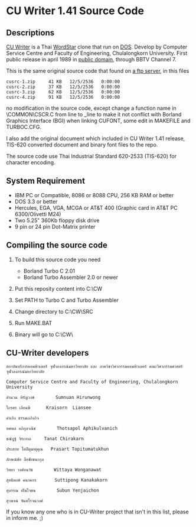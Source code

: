 CU Writer 1.41 Source Code
==========================

Descriptions
------------
[CU Writer](http://th.wikipedia.org/wiki/%E0%B8%8B%E0%B8%B5%E0%B8%A2%E0%B8%B9%E0%B9%84%E0%B8%A3%E0%B9%80%E0%B8%95%E0%B8%AD%E0%B8%A3%E0%B9%8C) is a Thai [WordStar](https://en.wikipedia.org/wiki/WordStar) clone that run on [DOS](https://en.wikipedia.org/wiki/DOS).
Develop by Computer Service Centre and Faculty of Engineering, Chulalongkorn University.
First public release in april 1989 in [public domain](http://unlicense.org/),
through BBTV Channel 7.

This is the same original source code that found on [a ftp server](ftp://ftp.cs.washington.edu/pub/thaisys/software/dos/cu-writer/),
in this files

    cusrc-1.zip 	41 KB 	12/5/2536 	0:00:00
    cusrc-2.zip 	37 KB 	12/5/2536 	0:00:00
    cusrc-3.zip 	62 KB 	12/5/2536 	0:00:00
    cusrc-4.zip 	91 KB 	12/5/2536 	0:00:00

no modification in the source code, except change a function name
in \COMMON\CSCR.C from line to _line to make it not conflict with
Borland Graphics Interface (BGI) when linking CUFONT,
some edit in MAKEFILE and TURBOC.CFG.

I also add the original document which included in CU Writer 1.41 release,
TIS-620 converted document and binary font files to the repo.

The source code use Thai Industrial Standard 620-2533 (TIS-620)
for character encoding.

System Requirement
------------------

  * IBM PC or Compatible, 8086 or 8088 CPU, 256 KB RAM or better
  * DOS 3.3 or better
  * Hercules, EGA, VGA, MCGA or AT&T 400 (Graphic card in AT&T PC 6300/Olivetti M24)
  * Two 5.25" 360Kb floppy disk drive
  * 9 pin or 24 pin Dot-Matrix printer

Compiling the source code
-------------------------

1. To build this source code you need

   - Borland Turbo C 2.01
   - Borland Turbo Assembler 2.0 or newer
   
2. Put this reposity content into C:\CW
3. Set PATH to Turbo C and Turbo Assembler
4. Change directory to C:\CW\SRC
5. Run MAKE.BAT
6. Binary will go to C:\CW\

CU-Writer developers
--------------------
`สถาบันบริการคอมพิวเตอร์ จุฬาลงกรณ์มหาวิทยาลัย และ ภาควิชาวิศวกรรมคอมพิวเตอร์ คณะวิศวกรรมศาสตร์ จุฬาลงกรณ์มหาวิทยาลัย`

`Computer Service Centre and Faculty of Engineering, Chulalongkorn University`

`สำนวน หิรัญวงษ์		Sumnuan Hirunwong`

`ไกรศร เลียนษี		Kraisorn  Liansee`

`ดำเกิง ธรรมเถกิงกิจ`

`ทศพล อภิกุลวณิช		Thotsapol Aphikulvanich`

`ธณัฎฐ์ จิระกาล		Tanat Chirakarn`

`ประสาท โตปิตุมาตุคุณ	Prasart Topitumatukhun`

`ลักษณ์ชัย ลือชัยชนะกุล`

`วิทยา วงศ์อนวัช		Wittaya Wonganawat`

`สุทธิพงษ์ คนาคกร		Suttipong Kanakakorn`

`สุบรรณ เย็นใจชน		Subun Yenjaichon`

`สุวพจน์ จันทโรจนวงศ์`

If you know any one who is in CU-Writer project that isn't in this list,
please in inform me. ;)
